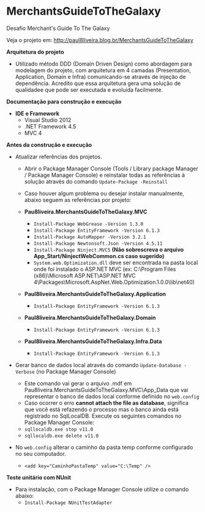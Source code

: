 # MerchantsGuideToTheGalaxy
Desafio Merchant's Guide To The Galaxy

Veja o projeto em: http://paul8liveira.blog.br/MerchantsGuideToTheGalaxy

**Arquitetura do projeto**
* Utilizado método DDD (Domain Driven Design) como abordagem para modelagem do projeto, com arquitetura em 4 camadas (Presentation, Application, Domain e Infra) comunicando-se através de injeção de dependência. Acredito que essa arquitetura gera uma solução de qualidade​ e que pode ser executada​ e evoluída​ facilmente.

**Documentação para construção e execução**
* **IDE e Framework**
	* Visual Studio 2012
	* .NET Framework 4.5
	* MVC 4

**Antes da construção e execução**
* Atualizar referências dos projetos.   
	* Abrir o Package Manager Console (Tools / Library package Manager / Package Manager Console) e reinstalar todas as referências à solução através do comando `Update-Package -Reinstall`
	* Caso houver algum problema ou desejar instalar manualmente, abaixo seguem as referências por projeto:
	
	* **Pau8liveira.MerchantsGuideToTheGalaxy.MVC** 
		* `Install-Package WebGrease -Version 1.3.0`
		* `Install-Package EntityFramework -Version 6.1.3`
		* `Install-Package AutoMapper -Version 3.2.1`
		* `Install-Package Newtonsoft.Json -Version 4.5.11`
		* `Install-Package Ninject.MVC5` **(Não sobrescreva o arquivo App_Start/NinjectWebCommon.cs caso sugerido)**
		* `System.web.Optimization.dll` deve ser encontrada na pasta local onde foi instalado o ASP.NET MVC  (ex: C:\Program Files (x86)\Microsoft ASP.NET\ASP.NET MVC 4\Packages\Microsoft.AspNet.Web.Optimization.1.0.0\lib\net40\)
		
	* **Paul8liveira.MerchantsGuideToTheGalaxy.Application** 
		* `Install-Package EntityFramework -Version 6.1.3`
		
	* **Paul8liveira.MerchantsGuideToTheGalaxy.Domain** 
		* `Install-Package EntityFramework -Version 6.1.3`
		
	* **Paul8liveira.MerchantsGuideToTheGalaxy.Infra.Data** 
		* `Install-Package EntityFramework -Version 6.1.3`
	
* Gerar banco de dados local através do comando `Update-Database -Verbose` (no Package Manager Console)
	* Este comando vai gerar o arquivo .mdf em Pau8liveira.MerchantsGuideToTheGalaxy.MVC\App_Data que vai representar o banco de dados local conforme definido no `web.config`
	* Caso ocorrer o erro **cannot attach the file as database**, significa que você está refazendo o processo mas o banco ainda está registrado no SqlLocalDB. Execute os seguintes comandos no Package Manager Console:
	 * `sqllocaldb.exe stop v11.0`
	 * `sqllocaldb.exe delete v11.0`
 
* No `web.config` alterar o caminho da pasta temp conforme configurado no seu computador.
	* `<add key="CaminhoPastaTemp" value="C:\Temp" />`
	
**Teste unitário com NUnit**
* Para instalação, com o Package Manager Console utilize o comando abaixo:
	* `Install-Package NUnitTestAdapter`
